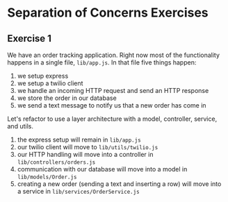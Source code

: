 # Separation of Concerns Exercises

## Exercise 1

We have an order tracking application. Right now most of the
functionality happens in a single file, `lib/app.js`. In that file
five things happen:

1. we setup express
2. we setup a twilio client
3. we handle an incoming HTTP request and send an HTTP response
4. we store the order in our database
5. we send a text message to notify us that a new order has come in

Let's refactor to use a layer architecture with a model, controller,
service, and utils.

1. the express setup will remain in `lib/app.js`
2. our twilio client will move to `lib/utils/twilio.js`
3. our HTTP handling will move into a controller in
  `lib/controllers/orders.js`
4. communication with our database will move into a model in
  `lib/models/Order.js`
5. creating a new order (sending a text and inserting a row) will
  move into a service in `lib/services/OrderService.js`

